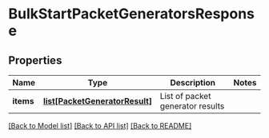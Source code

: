 # BulkStartPacketGeneratorsResponse

## Properties
Name | Type | Description | Notes
------------ | ------------- | ------------- | -------------
**items** | [**list[PacketGeneratorResult]**](PacketGeneratorResult.md) | List of packet generator results | 

[[Back to Model list]](../README.md#documentation-for-models) [[Back to API list]](../README.md#documentation-for-api-endpoints) [[Back to README]](../README.md)



